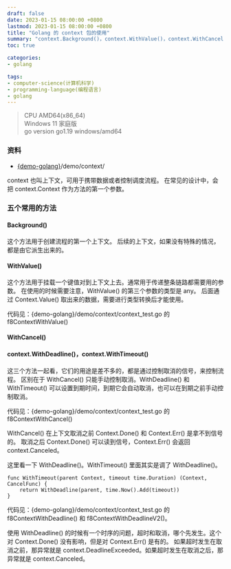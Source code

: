 ```yaml
---
draft: false
date: 2023-01-15 08:00:00 +0800
lastmod: 2023-01-15 08:00:00 +0800
title: "Golang 的 context 包的使用"
summary: "context.Background()，context.WithValue()，context.WithCancel()，context.WithDeadline()，context.WithTimeout()"
toc: true

categories:
- golang

tags:
- computer-science(计算机科学)
- programming-language(编程语言)
- golang
---
```


> CPU AMD64(x86_64)<br/>
> Windows 11 家庭版<br/>
> go version go1.19 windows/amd64 

### 资料

- [{demo-golang}](https://github.com/KelipuTe/demo-golang)/demo/context/

context 也叫上下文，可用于携带数据或者控制调度流程。
在常见的设计中，会把 context.Context 作为方法的第一个参数。

### 五个常用的方法

#### Background()

这个方法用于创建流程的第一个上下文。
后续的上下文，如果没有特殊的情况，都是由它派生出来的。

#### WithValue()

这个方法用于挂载一个键值对到上下文上去。通常用于传递整条链路都需要用的参数。
在使用的时候需要注意，WithValue() 的第三个参数的类型是 any。
后面通过 Context.Value() 取出来的数据，需要进行类型转换后才能使用。

代码见：{demo-golang}/demo/context/context_test.go 的 f8ContextWithValue()

#### WithCancel()

#### context.WithDeadline()，context.WithTimeout()

这三个方法一起看，它们的用途是差不多的，都是通过控制取消的信号，来控制流程。
区别在于 WithCancel() 只能手动控制取消。WithDeadline() 和 WithTimeout() 可以设置到期时间，到期它会自动取消，也可以在到期之前手动控制取消。

代码见：{demo-golang}/demo/context/context_test.go 的 f8ContextWithCancel()

WithCancel() 在上下文取消之前 Context.Done() 和 Context.Err() 是拿不到信号的。
取消之后 Context.Done() 可以读到信号，Context.Err() 会返回 context.Canceled。

这里看一下 WithDeadline()。WithTimeout() 里面其实是调了 WithDeadline()。

```
func WithTimeout(parent Context, timeout time.Duration) (Context, CancelFunc) {
	return WithDeadline(parent, time.Now().Add(timeout))
}
```

代码见：{demo-golang}/demo/context/context_test.go 的 f8ContextWithDeadline() 和 f8ContextWithDeadlineV2()。

使用 WithDeadline() 的时候有一个时序的问题，超时和取消，哪个先发生。这个对 Context.Done() 没有影响，但是对 Context.Err() 是有的。
如果超时发生在取消之前，那异常就是 context.DeadlineExceeded。如果超时发生在取消之后，那异常就是 context.Canceled。
